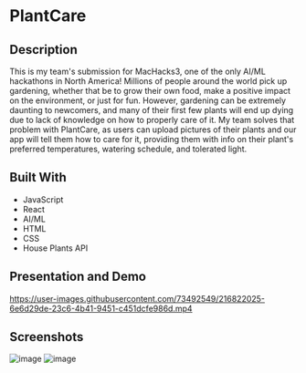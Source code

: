 # PlantCare
## Description
This is my team's submission for MacHacks3, one of the only AI/ML hackathons in North America! Millions of people around the world pick up gardening, whether that be to
grow their own food, make a positive impact on the environment, or just for fun. However, gardening can be extremely daunting to newcomers, and many of their first 
few plants will end up dying due to lack of knowledge on how to properly care of it. My team solves that problem with PlantCare, as users can upload pictures of their
plants and our app will tell them how to care for it, providing them with info on their plant's preferred temperatures, watering schedule, and tolerated light. 

## Built With
- JavaScript
- React
- AI/ML
- HTML
- CSS
- House Plants API

## Presentation and Demo
https://user-images.githubusercontent.com/73492549/216822025-6e6d29de-23c6-4b41-9451-c451dcfe986d.mp4


## Screenshots
![image](https://user-images.githubusercontent.com/73492549/216821477-ffc258f5-373a-428d-8ba4-99762ac75bc2.png)
![image](https://user-images.githubusercontent.com/73492549/216821444-6b177530-55dd-4737-9a2f-e103cb12ad72.png)


